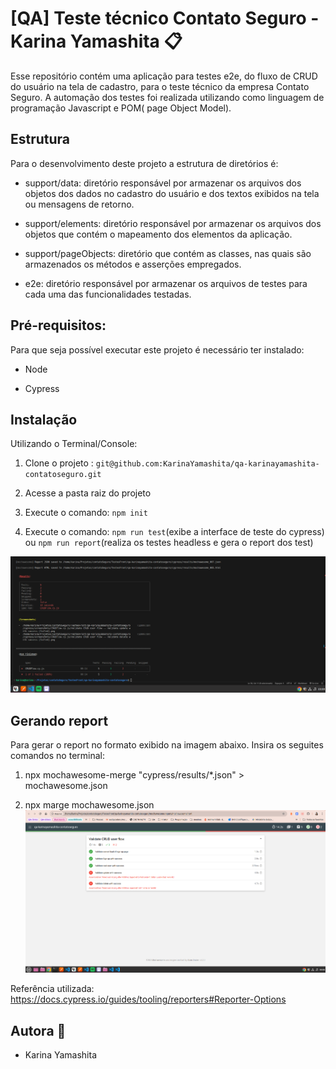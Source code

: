 # [QA] Teste técnico Contato Seguro - Karina Yamashita :clipboard:

Esse repositório contém uma aplicação para testes e2e, do fluxo de CRUD do usuário na tela de cadastro, para o teste técnico da empresa Contato Seguro. A automação dos testes foi realizada utilizando como linguagem de programação Javascript e POM( page Object Model).

## Estrutura

Para o desenvolvimento deste projeto a estrutura de diretórios é:

- support/data: diretório responsável por armazenar os arquivos dos objetos dos dados no cadastro do usuário e dos textos exibidos na tela ou mensagens de retorno.
- support/elements: diretório responsável por armazenar os arquivos dos objetos que contém o mapeamento dos elementos da aplicação.

- support/pageObjects: diretório que contém as classes, nas quais são armazenados os métodos e asserções empregados.

- e2e: diretório responsável por armazenar os arquivos de testes para cada uma das funcionalidades testadas.

## Pré-requisitos:

Para que seja possível executar este projeto é necessário ter instalado:

- Node

- Cypress


## Instalação

Utilizando o Terminal/Console:

1. Clone o projeto : `git@github.com:KarinaYamashita/qa-karinayamashita-contatoseguro.git`

2. Acesse a pasta raiz do projeto

3. Execute o comando: `npm init`

4. Execute o comando: `npm run test`(exibe a interface de teste do cypress) ou `npm run report`(realiza os testes headless e gera o report dos test)

![alt text](/imagesReadMe/image-1.png)

## Gerando report
Para gerar o report no formato exibido na imagem abaixo. Insira os seguites comandos no terminal:

1. npx mochawesome-merge "cypress/results/*.json" > mochawesome.json

2. npx marge mochawesome.json
![alt text](/imagesReadMe/prettyReport.png)

Referência utilizada: https://docs.cypress.io/guides/tooling/reporters#Reporter-Options

## Autora :princess:

- Karina Yamashita 


